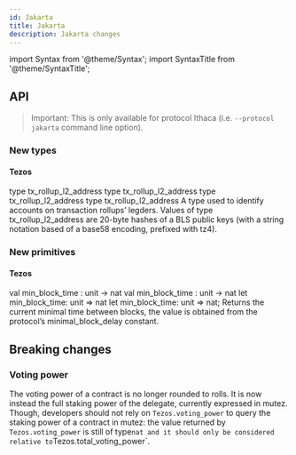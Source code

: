 ```yaml
---
id: Jakarta
title: Jakarta
description: Jakarta changes
---
```


import Syntax from '@theme/Syntax';
import SyntaxTitle from '@theme/SyntaxTitle';

## API

> Important: This is only available for protocol Ithaca (i.e. `--protocol jakarta` command line option).

### New types

#### Tezos
<SyntaxTitle syntax="pascaligo">
type tx_rollup_l2_address
</SyntaxTitle>
<SyntaxTitle syntax="cameligo">
type tx_rollup_l2_address
</SyntaxTitle>
<SyntaxTitle syntax="reasonligo">
type tx_rollup_l2_address
</SyntaxTitle>
<SyntaxTitle syntax="jsligo">
type tx_rollup_l2_address
</SyntaxTitle>
A type used to identify accounts on transaction rollups’ legders. Values of type tx_rollup_l2_address are 20-byte hashes of a BLS public keys (with a string notation based of a base58 encoding, prefixed with tz4).

### New primitives

#### Tezos


<SyntaxTitle syntax="pascaligo">
val min_block_time : unit -> nat
</SyntaxTitle>
<SyntaxTitle syntax="cameligo">
val min_block_time : unit -> nat
</SyntaxTitle>
<SyntaxTitle syntax="reasonligo">
let min_block_time: unit => nat
</SyntaxTitle>
<SyntaxTitle syntax="jsligo">
let min_block_time: unit => nat;
</SyntaxTitle>
Returns the current minimal time between blocks, the value is obtained from the protocol’s minimal_block_delay constant.

## Breaking changes

### Voting power

The voting power of a contract is no longer rounded to rolls. It is now instead the full staking power of the delegate, currently expressed in mutez. Though, developers should not rely on `Tezos.voting_power` to query the staking power of a contract in mutez: the value returned by `Tezos.voting_power` is still of type` nat and it should only be considered relative to `Tezos.total_voting_power`.  
